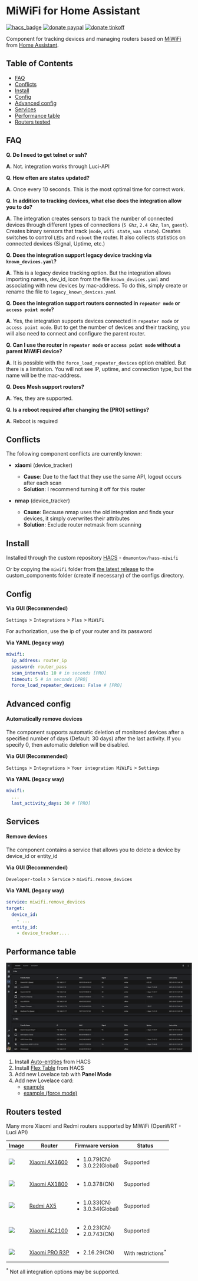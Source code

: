 # MiWiFi for Home Assistant
[![hacs_badge](https://img.shields.io/badge/HACS-Custom-orange.svg)](https://github.com/custom-components/hacs)
[![donate paypal](https://img.shields.io/badge/Donate-PayPal-blue.svg)](https://paypal.me/dslonyara)
[![donate tinkoff](https://img.shields.io/badge/Donate-Tinkoff-yellow.svg)](https://www.tinkoff.ru/sl/3FteV5DtBOV)

Component for tracking devices and managing routers based on [MiWiFi](http://miwifi.com/) from [Home Assistant](https://www.home-assistant.io/).

## Table of Contents
- [FAQ](#faq)
- [Conflicts](#conflicts)
- [Install](#install)
- [Config](#config)
- [Advanced config](#advanced-config)
- [Services](#services)
- [Performance table](#performance-table)
- [Routers tested](#routers-tested)

## FAQ
**Q. Do I need to get telnet or ssh?**

**A.** Not. integration works through Luci-API

**Q. How often are states updated?**

**A.** Once every 10 seconds. This is the most optimal time for correct work.

**Q. In addition to tracking devices, what else does the integration allow you to do?**

**A.** The integration creates sensors to track the number of connected devices through different types of connections (`5 Ghz`, `2.4 Ghz`, `lan`, `guest`). Creates binary sensors that track (`mode`, `wifi state`, `wan state`). Creates switches to control `LEDs` and `reboot` the router. It also collects statistics on connected devices (Signal, Uptime, etc.)

**Q. Does the integration support legacy device tracking via `known_devices.yaml`?**

**A.** This is a legacy device tracking option. But the integration allows importing names, dev_id, icon from the file `known_devices.yaml` and associating with new devices by mac-address. To do this, simply create or rename the file to `legacy_known_devices.yaml`

**Q. Does the integration support routers connected in `repeater mode` or `access point mode`?**

**A.** Yes, the integration supports devices connected in `repeater mode` or `access point mode`. But to get the number of devices and their tracking, you will also need to connect and configure the parent router.

**Q. Can I use the router in `repeater mode` or `access point mode` without a parent MiWiFi device?**

**A.** It is possible with the `force_load_repeater_devices` option enabled. But there is a limitation. You will not see IP, uptime, and connection type, but the name will be the mac-address.

**Q. Does Mesh support routers?**

**A.** Yes, they are supported.

**Q. Is a reboot required after changing the [PRO] settings?**

**A.** Reboot is required

## Conflicts
The following component conflicts are currently known:
* **xiaomi** (device_tracker)
  * **Cause**: Due to the fact that they use the same API, logout occurs after each scan 
  * **Solution**: I recommend turning it off for this router
   

* **nmap** (device_tracker)
   * **Cause**: Because nmap uses the old integration and finds your devices, it simply overwrites their attributes
   * **Solution**: Exclude router netmask from scanning
   
## Install
Installed through the custom repository [HACS](https://hacs.xyz/) - `dmamontov/hass-miwifi`

Or by copying the `miwifi` folder from [the latest release](https://github.com/dmamontov/hass-miwifi/releases/latest) to the custom_components folder (create if necessary) of the configs directory.

## Config
**Via GUI (Recommended)**

`Settings` > `Integrations` > `Plus` > `MiWiFi`

For authorization, use the ip of your router and its password

**Via YAML (legacy way)**
```yaml
miwifi:
  ip_address: router_ip
  password: router_pass
  scan_interval: 10 # in seconds [PRO]
  timeout: 5 # in seconds [PRO]
  force_load_repeater_devices: False # [PRO]
```

## Advanced config
#### Automatically remove devices
The component supports automatic deletion of monitored devices after a specified number of days (Default: 30 days) after the last activity. If you specify 0, then automatic deletion will be disabled.

**Via GUI (Recommended)**

`Settings` > `Integrations` > `Your integration MiWiFi` > `Settings`

**Via YAML (legacy way)**
```yaml
miwifi:
  ...
  last_activity_days: 30 # [PRO]
```

## Services
#### Remove devices
The component contains a service that allows you to delete a device by device_id or entity_id

**Via GUI (Recommended)**

`Developer-tools` > `Service` > `miwifi.remove_devices`

**Via YAML (legacy way)**
```yaml
service: miwifi.remove_devices
target:
  device_id:
    - ...
  entity_id:
    - device_tracker....
```

## Performance table
![](table.png)

1. Install [Auto-entities](https://github.com/thomasloven/lovelace-auto-entities) from HACS
2. Install [Flex Table](https://github.com/custom-cards/flex-table-card) from HACS
3. Add new Lovelace tab with **Panel Mode**
4. Add new Lovelace card:
   - [example](https://gist.github.com/dmamontov/e6fa1842c486388387aaf061d3a82818)
   - [example (force mode)](https://gist.github.com/dmamontov/9a6183ee5fafd32017c3e8fe0661dde4)

## Routers tested
Many more Xiaomi and Redmi routers supported by MiWiFi (OpenWRT - Luci API)

| Image                                               | Router                                                           | Firmware version                                    | Status                        |
| --------------------------------------------------- | ---------------------------------------------------------------- | --------------------------------------------------- | ----------------------------- |
| ![](http://www1.miwifi.com/statics/img/RA72.png)    | [Xiaomi AX3600](https://www.mi.com/r3600)                        | <ul><li>1.0.79(CN)</li><li>3.0.22(Global)</li></ul> | Supported                     |
| ![](http://www1.miwifi.com/statics/img/AX1800.png)  | [Xiaomi AX1800](https://www.mi.com/buy/detail?product_id=12027)  | <ul><li>1.0.378(CN)</li></ul>                       | Supported                     |
| ![](http://miwifi.com/statics/img/RA67.png)         | [Redmi AX5](https://www.mi.com/buy/detail?product_id=12258)      | <ul><li>1.0.33(CN)</li><li>3.0.34(Global)</li></ul> | Supported                     |
| ![](http://www1.miwifi.com/statics/img/2100@1x.png) | [Xiaomi AC2100](https://www.mi.com/miwifiac)                     | <ul><li>2.0.23(CN)</li><li>2.0.743(CN)</li></ul>    | Supported                     |
| ![](http://www1.miwifi.com/statics/img/r3p.png)     | [Xiaomi PRO R3P](http://item.mi.com/1172800043.html)             | <ul><li>2.16.29(CN)</li></ul>                       | With restrictions<sup>*</sup> |

<sup>*</sup> Not all integration options may be supported.
